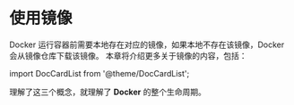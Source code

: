 # 使用镜像

Docker 运行容器前需要本地存在对应的镜像，如果本地不存在该镜像，Docker会从镜像仓库下载该镜像。
本章将介绍更多关于镜像的内容，包括：

import DocCardList from '@theme/DocCardList';

<DocCardList />

理解了这三个概念，就理解了 **Docker** 的整个生命周期。